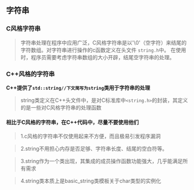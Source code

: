 ## 字符串
### C风格字符串
>字符串处理在程序中应用广泛，C风格字符串是以'\0'（空字符）来结尾的字符数组。对字符串进行操作的c函数定义在头文件 `string.h`中。
>在使用时，程序员需要考虑字符串数组的大小开辟，结尾空字符串的处理。

### C++风格的字符串
**C++提供了`std::string//下文简写为string`类用于字符串的处理**
>string类定义在C++头文件中，是对C标准库中`<string.h>`的封装，其定义的是一些对C风格字符串的处理函数

#### 相比于C风格的字符串，在C++代码中，尽量不要使用他们

>1.c风格的字符串不仅使用起来不方便，而且极易引发程序漏洞

>2.string不用担心内存是否足够、字符串长度、结尾的空白符等。

>3.string作为一个类出现，其集成的成员操作函数功能强大，几乎能满足所有需求

>4.string类本质上是basic_string类模板关于char类型的实例化

